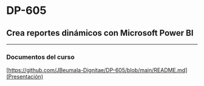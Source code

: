 # DP-605
## Crea reportes dinámicos con Microsoft Power BI
____
### Documentos del curso

[https://github.com/JBeumala-Dignitae/DP-605/blob/main/README.md](Presentación)
